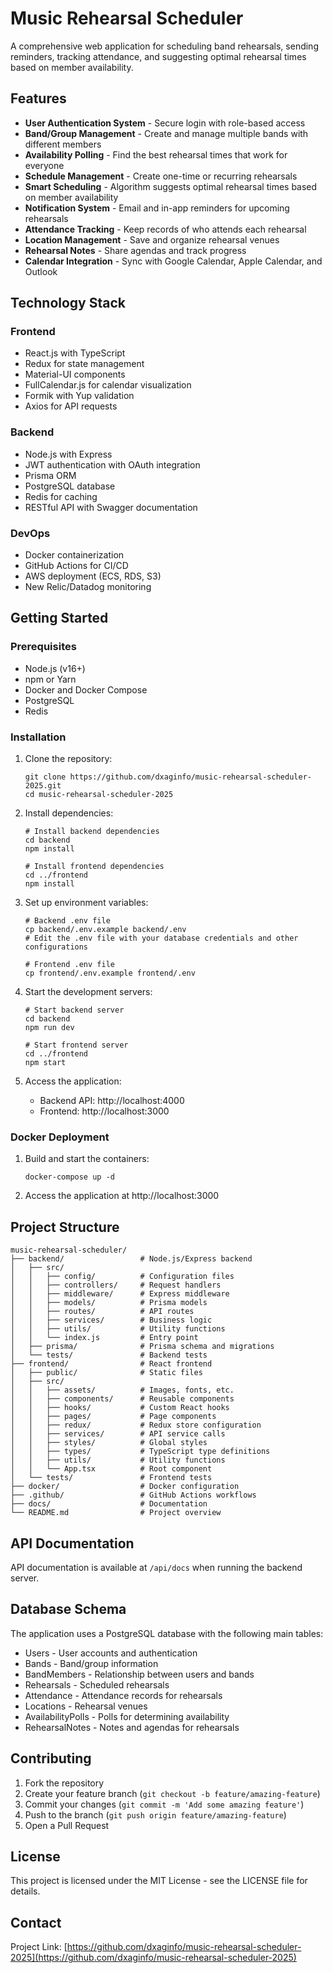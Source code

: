 # Music Rehearsal Scheduler

A comprehensive web application for scheduling band rehearsals, sending reminders, tracking attendance, and suggesting optimal rehearsal times based on member availability.

## Features

- **User Authentication System** - Secure login with role-based access
- **Band/Group Management** - Create and manage multiple bands with different members
- **Availability Polling** - Find the best rehearsal times that work for everyone
- **Schedule Management** - Create one-time or recurring rehearsals
- **Smart Scheduling** - Algorithm suggests optimal rehearsal times based on member availability
- **Notification System** - Email and in-app reminders for upcoming rehearsals
- **Attendance Tracking** - Keep records of who attends each rehearsal
- **Location Management** - Save and organize rehearsal venues
- **Rehearsal Notes** - Share agendas and track progress
- **Calendar Integration** - Sync with Google Calendar, Apple Calendar, and Outlook

## Technology Stack

### Frontend
- React.js with TypeScript
- Redux for state management
- Material-UI components
- FullCalendar.js for calendar visualization
- Formik with Yup validation
- Axios for API requests

### Backend
- Node.js with Express
- JWT authentication with OAuth integration
- Prisma ORM
- PostgreSQL database
- Redis for caching
- RESTful API with Swagger documentation

### DevOps
- Docker containerization
- GitHub Actions for CI/CD
- AWS deployment (ECS, RDS, S3)
- New Relic/Datadog monitoring

## Getting Started

### Prerequisites

- Node.js (v16+)
- npm or Yarn
- Docker and Docker Compose
- PostgreSQL
- Redis

### Installation

1. Clone the repository:
   ```
   git clone https://github.com/dxaginfo/music-rehearsal-scheduler-2025.git
   cd music-rehearsal-scheduler-2025
   ```

2. Install dependencies:
   ```
   # Install backend dependencies
   cd backend
   npm install

   # Install frontend dependencies
   cd ../frontend
   npm install
   ```

3. Set up environment variables:
   ```
   # Backend .env file
   cp backend/.env.example backend/.env
   # Edit the .env file with your database credentials and other configurations

   # Frontend .env file
   cp frontend/.env.example frontend/.env
   ```

4. Start the development servers:
   ```
   # Start backend server
   cd backend
   npm run dev

   # Start frontend server
   cd ../frontend
   npm start
   ```

5. Access the application:
   - Backend API: http://localhost:4000
   - Frontend: http://localhost:3000

### Docker Deployment

1. Build and start the containers:
   ```
   docker-compose up -d
   ```

2. Access the application at http://localhost:3000

## Project Structure

```
music-rehearsal-scheduler/
├── backend/                 # Node.js/Express backend
│   ├── src/
│   │   ├── config/          # Configuration files
│   │   ├── controllers/     # Request handlers
│   │   ├── middleware/      # Express middleware
│   │   ├── models/          # Prisma models
│   │   ├── routes/          # API routes
│   │   ├── services/        # Business logic
│   │   ├── utils/           # Utility functions
│   │   └── index.js         # Entry point
│   ├── prisma/              # Prisma schema and migrations
│   └── tests/               # Backend tests
├── frontend/                # React frontend
│   ├── public/              # Static files
│   ├── src/
│   │   ├── assets/          # Images, fonts, etc.
│   │   ├── components/      # Reusable components
│   │   ├── hooks/           # Custom React hooks
│   │   ├── pages/           # Page components
│   │   ├── redux/           # Redux store configuration
│   │   ├── services/        # API service calls
│   │   ├── styles/          # Global styles
│   │   ├── types/           # TypeScript type definitions
│   │   ├── utils/           # Utility functions
│   │   └── App.tsx          # Root component
│   └── tests/               # Frontend tests
├── docker/                  # Docker configuration
├── .github/                 # GitHub Actions workflows
├── docs/                    # Documentation
└── README.md                # Project overview
```

## API Documentation

API documentation is available at `/api/docs` when running the backend server.

## Database Schema

The application uses a PostgreSQL database with the following main tables:

- Users - User accounts and authentication
- Bands - Band/group information
- BandMembers - Relationship between users and bands
- Rehearsals - Scheduled rehearsals
- Attendance - Attendance records for rehearsals
- Locations - Rehearsal venues
- AvailabilityPolls - Polls for determining availability
- RehearsalNotes - Notes and agendas for rehearsals

## Contributing

1. Fork the repository
2. Create your feature branch (`git checkout -b feature/amazing-feature`)
3. Commit your changes (`git commit -m 'Add some amazing feature'`)
4. Push to the branch (`git push origin feature/amazing-feature`)
5. Open a Pull Request

## License

This project is licensed under the MIT License - see the LICENSE file for details.

## Contact

Project Link: [https://github.com/dxaginfo/music-rehearsal-scheduler-2025](https://github.com/dxaginfo/music-rehearsal-scheduler-2025)